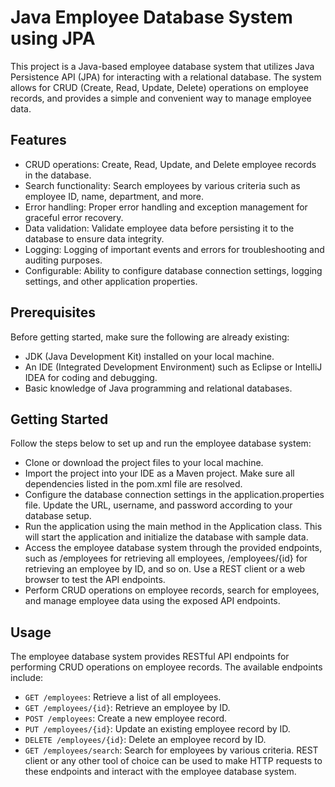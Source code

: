 # Java Employee Database System using JPA
This project is a Java-based employee database system that utilizes Java Persistence API (JPA) for interacting with a relational database. The system allows for CRUD (Create, Read, Update, Delete) operations on employee records, and provides a simple and convenient way to manage employee data.

## Features
- CRUD operations: Create, Read, Update, and Delete employee records in the database.
- Search functionality: Search employees by various criteria such as employee ID, name, department, and more.
- Error handling: Proper error handling and exception management for graceful error recovery.
- Data validation: Validate employee data before persisting it to the database to ensure data integrity.
- Logging: Logging of important events and errors for troubleshooting and auditing purposes.
- Configurable: Ability to configure database connection settings, logging settings, and other application properties.

## Prerequisites
Before getting started, make sure the following are already existing:

- JDK (Java Development Kit) installed on your local machine.
- An IDE (Integrated Development Environment) such as Eclipse or IntelliJ IDEA for coding and debugging.
- Basic knowledge of Java programming and relational databases.

## Getting Started
Follow the steps below to set up and run the employee database system:

- Clone or download the project files to your local machine.
- Import the project into your IDE as a Maven project. Make sure all dependencies listed in the pom.xml file are resolved.
- Configure the database connection settings in the application.properties file. Update the URL, username, and password according to your database setup.
- Run the application using the main method in the Application class. This will start the application and initialize the database with sample data.
- Access the employee database system through the provided endpoints, such as /employees for retrieving all employees, /employees/{id} for retrieving an employee by ID, and so on. Use a REST client or a web browser to test the API endpoints.
- Perform CRUD operations on employee records, search for employees, and manage employee data using the exposed API endpoints.

## Usage
The employee database system provides RESTful API endpoints for performing CRUD operations on employee records. The available endpoints include:

- `GET /employees`: Retrieve a list of all employees.
- `GET /employees/{id}`: Retrieve an employee by ID.
- `POST /employees`: Create a new employee record.
- `PUT /employees/{id}`: Update an existing employee record by ID.
- `DELETE /employees/{id}`: Delete an employee record by ID.
- `GET /employees/search`: Search for employees by various criteria.
REST client or any other tool of choice can be used to make HTTP requests to these endpoints and interact with the employee database system.
